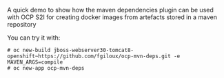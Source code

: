 A quick demo to show how the maven dependencies plugin can be used with OCP S2I for creating docker images from artefacts stored in a maven repository

You can try it with:

    # oc new-build jboss-webserver30-tomcat8-openshift~https://github.com/fgiloux/ocp-mvn-deps.git -e MAVEN_ARGS=compile
    # oc new-app ocp-mvn-deps
